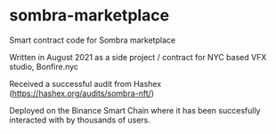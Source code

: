 # sombra-marketplace

Smart contract code for Sombra marketplace

Written in August 2021 as a side project / contract for NYC based VFX studio, Bonfire.nyc

Received a successful audit from Hashex (https://hashex.org/audits/sombra-nft/)

Deployed on the Binance Smart Chain where it has been succesfully interacted with by thousands of users.
